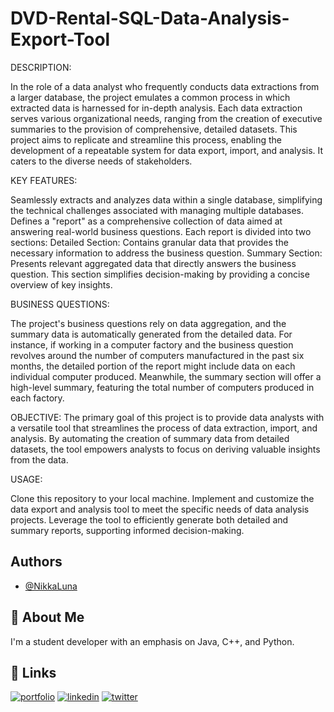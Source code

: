 # DVD-Rental-SQL-Data-Analysis-Export-Tool

DESCRIPTION:

In the role of a data analyst who frequently conducts data extractions from a larger database, the project emulates a common process in which extracted data is harnessed for in-depth analysis. Each data extraction serves various organizational needs, ranging from the creation of executive summaries to the provision of comprehensive, detailed datasets. This project aims to replicate and streamline this process, enabling the development of a repeatable system for data export, import, and analysis. It caters to the diverse needs of stakeholders.

KEY FEATURES:

Seamlessly extracts and analyzes data within a single database, simplifying the technical challenges associated with managing multiple databases.
Defines a "report" as a comprehensive collection of data aimed at answering real-world business questions. Each report is divided into two sections:
  Detailed Section: Contains granular data that provides the necessary information to address the business question.
  Summary Section: Presents relevant aggregated data that directly answers the business question. This section simplifies decision-making by providing a concise overview of key insights.

BUSINESS QUESTIONS:

The project's business questions rely on data aggregation, and the summary data is automatically generated from the detailed data.
For instance, if working in a computer factory and the business question revolves around the number of computers manufactured in the past six months, the detailed portion of the report might include data on each individual computer produced. Meanwhile, the summary section will offer a high-level summary, featuring the total number of computers produced in each factory.

OBJECTIVE:
The primary goal of this project is to provide data analysts with a versatile tool that streamlines the process of data extraction, import, and analysis. By automating the creation of summary data from detailed datasets, the tool empowers analysts to focus on deriving valuable insights from the data.

USAGE:

Clone this repository to your local machine.
Implement and customize the data export and analysis tool to meet the specific needs of data analysis projects.
Leverage the tool to efficiently generate both detailed and summary reports, supporting informed decision-making.







## Authors

- [@NikkaLuna](https://github.com/NikkaLuna)


## 🚀 About Me
I'm a student developer with an emphasis on Java, C++, and Python.  


## 🔗 Links
[![portfolio](https://img.shields.io/badge/my_portfolio-000?style=for-the-badge&logo=ko-fi&logoColor=white)](https://andreachristinehayes.wixsite.com/andreahayesart/)
[![linkedin](https://img.shields.io/badge/linkedin-0A66C2?style=for-the-badge&logo=linkedin&logoColor=white)](https://www.linkedin.com/in/andrea-hayes-msml/)
[![twitter](https://img.shields.io/badge/twitter-1DA1F2?style=for-the-badge&logo=twitter&logoColor=white)](https://twitter.com/AHayes_Ninja_)

